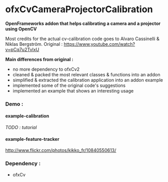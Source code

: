 # ofxCvCameraProjectorCalibration

**OpenFrameworks addon that helps calibrating a camera and a projector using OpenCV**

Most credits for the actual cv-calibration code goes to
Alvaro Cassinelli & Niklas Bergström.
Original :
https://www.youtube.com/watch?v=pCq7u2TvlxU

**Main differences from original :**

* no more dependency to ofxCv2
* cleaned & packed the most relevant classes & functions into an addon
* simplified & extracted the calibration application into an addon example
* implemented some of the original code's suggestions
* implemented an example that shows an interesting usage

### Demo : 

#### example-calibration
*TODO : tutorial*

#### example-feature-tracker
http://www.flickr.com/photos/kikko_fr/10840550613/

### Dependency : 
- ofxCv